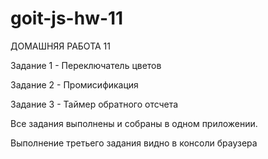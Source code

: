 # goit-js-hw-11

ДОМАШНЯЯ РАБОТА 11

Задание 1 - Переключатель цветов

Задание 2 - Промисификация

Задание 3 - Таймер обратного отсчета

Все задания выполнены и собраны в одном приложении.

Выполнение третьего задания видно в консоли браузера
